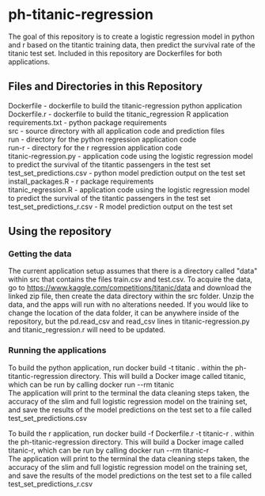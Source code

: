 # ph-titanic-regression
The goal of this repository is to create a logistic regression model in python and r based on the titantic training data, then predict the survival rate of the titanic test set.
Included in this repository are Dockerfiles for both applications.

## Files and Directories in this Repository
Dockerfile - dockerfile to build the titanic-regression python application  
Dockerfile.r - dockerfile to build the titanic_regression R application  
requirements.txt - python package requirements  
src - source directory with all application code and prediction files  
run - directory for the python regression application code  
run-r - directory for the r regression application code  
titanic-regression.py - application code using the logistic regression model to predict the survival of the titantic passengers in the test set  
test_set_predictions.csv - python model prediction output on the test set  
install_packages.R - r package requirements  
titanic_regression.R - application code using the logistic regression model to predict the survival of the titantic passengers in the test set  
test_set_predictions_r.csv - R model prediction output on the test set  


## Using the repository
### Getting the data
The current application setup assumes that there is a directory called "data" within src that contains the files train.csv and test.csv. To acquire the data, go to 
https://www.kaggle.com/competitions/titanic/data and download the linked zip file, then create the data directory within the src folder. Unzip the data, and the apps
will run with no alterations needed. If you would like to change the location of the data folder, it can be anywhere inside of the repository, but the pd.read_csv and
read_csv lines in titanic-regression.py and titanic_regression.r will need to be updated.

### Running the applications
To build the python application, run docker build -t titanic . within the ph-titantic-regression directory.
This will build a Docker image called titanic, which can be run by calling docker run --rm titanic  
The application will print to the terminal the data cleaning steps taken, the accuracy of the slim and full logistic regression model on the training set, and save the
results of the model predictions on the test set to a file called test_set_predictions.csv

To build the r application, run docker build -f Dockerfile.r -t titanic-r . within the ph-titanic-regression directory.
This will build a Docker image called titanic-r, which can be run by calling docker run --rm titanic-r  
The application will print to the terminal the data cleaning steps taken, the accuracy of the slim and full logistic regression model on the training set, and save the
results of the model predictions on the test set to a file called test_set_predictions_r.csv

